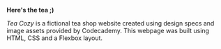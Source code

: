 **Here's the tea ;)**

_Tea Cozy_ is a fictional tea shop website created using design specs and image assets provided by Codecademy. This webpage was built using HTML, CSS and a Flexbox layout.
